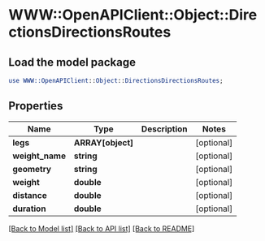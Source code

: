 # WWW::OpenAPIClient::Object::DirectionsDirectionsRoutes

## Load the model package
```perl
use WWW::OpenAPIClient::Object::DirectionsDirectionsRoutes;
```

## Properties
Name | Type | Description | Notes
------------ | ------------- | ------------- | -------------
**legs** | **ARRAY[object]** |  | [optional] 
**weight_name** | **string** |  | [optional] 
**geometry** | **string** |  | [optional] 
**weight** | **double** |  | [optional] 
**distance** | **double** |  | [optional] 
**duration** | **double** |  | [optional] 

[[Back to Model list]](../README.md#documentation-for-models) [[Back to API list]](../README.md#documentation-for-api-endpoints) [[Back to README]](../README.md)


